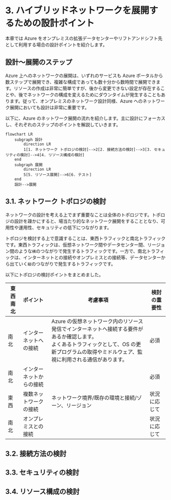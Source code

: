 # 3. ハイブリッドネットワークを展開するための設計ポイント

本章では Azure をオンプレミスの拡張データセンターやリフトアンドシフト先として利用する場合の設計ポイントを紹介します。

## 設計～展開のステップ

Azure 上へのネットワークの展開は、いずれのサービスも Azure ポータルから数ステップで展開でき、複雑な構成であっても数十分から数時間で展開できます。リソースの作成は非常に簡単ですが、後から変更できない設定が存在することや、後でネットワークの構成を変えるためにダウンタイムが発生することもあります。従って、オンプレミスのネットワーク設計同様、Azure へのネットワーク展開においても設計は非常に重要です。

以下に、Azure のネットワーク展開の流れを紹介します。主に設計にフォーカスし、それぞれのステップのポイントを解説していきます。

```mermaid
flowchart LR
    subgraph 設計
        direction LR
        1[1. ネットワーク トポロジの検討]-->2[2. 接続方法の検討]-->3[3. セキュリティの検討]-->4[4. リソース構成の検討]
    end
    subgraph 展開
        direction LR
        5[5. リソース展開]-->6[6. テスト]
    end
    設計-->展開
```

## 3.1. ネットワーク トポロジの検討

ネットワークの設計を考える上でまず重要なことは全体のトポロジです。トポロジの設計を疎かにすると、場当たり的なネットワーク展開をすることとなり、可用性や運用性、セキュリティの低下につながります。

トポロジを検討する上で意識することは、東西トラフィックと南北トラフィックです。東西トラフィックは、仮想ネットワーク間やデータセンター間、リージョン間のような`横`のつながりで発生するトラフィックです。一方で、南北トラフィックは、インターネットとの接続やオンプレミスとの接続等、データセンターから出ていく`縦`のつながりで発生するトラフィックです。

以下にトポロジの検討ポイントをまとめました。

|東西南北| ポイント |考慮事項|検討の重要性|
|--|:-------|------|---------|
|南北|インターネットへの接続|Azure の仮想ネットワーク内のリソース発信でインターネットへ接続する要件があるか確認します。<br>よくあるトラフィックとして、OS の更新プログラムの取得やミドルウェア、監視に利用される通信があります。|必須|
|南北|インターネットからの接続||必須|
|東西|複数ネットワークの接続|ネットワーク境界/既存の環境と接続/ゾーン、リージョン|状況に応じて|
|南北|オンプレミスとの接続||状況に応じて|


## 3.2. 接続方法の検討

## 3.3. セキュリティの検討

## 3.4. リソース構成の検討
